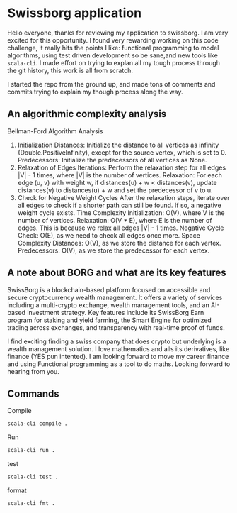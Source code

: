 # Swissborg application

Hello everyone, thanks for reviewing my application to swissborg. I am very excited for this opportunity.
I found very rewarding working on this code challenge, it really hits the points I like: functional programming to model algorithms, using test driven development so be sane,and new tools like `scala-cli`.
I made effort on trying to explan all my tough process through the git history, this work is all from scratch.

I started the repo from the ground up, and made tons of comments and commits trying to explain my though process along the way.

## An algorithmic complexity analysis

Bellman-Ford Algorithm Analysis

1. Initialization
Distances: Initialize the distance to all vertices as infinity (Double.PositiveInfinity), except for the source vertex, which is set to 0.
Predecessors: Initialize the predecessors of all vertices as None.
2. Relaxation of Edges
Iterations: Perform the relaxation step for all edges |V| - 1 times, where |V| is the number of vertices.
Relaxation: For each edge (u, v) with weight w, if distances(u) + w < distances(v), update distances(v) to distances(u) + w and set the predecessor of v to u.
3. Check for Negative Weight Cycles
After the relaxation steps, iterate over all edges to check if a shorter path can still be found. If so, a negative weight cycle exists.
Time Complexity
Initialization: O(V), where V is the number of vertices.
Relaxation: O(V * E), where E is the number of edges. This is because we relax all edges |V| - 1 times.
Negative Cycle Check: O(E), as we need to check all edges once more.
Space Complexity
Distances: O(V), as we store the distance for each vertex.
Predecessors: O(V), as we store the predecessor for each vertex.

## A note about BORG and what are its key features

SwissBorg is a blockchain-based platform focused on accessible and secure cryptocurrency wealth management. It offers a variety of services including a multi-crypto exchange, wealth management tools, and an AI-based investment strategy. Key features include its SwissBorg Earn program for staking and yield farming, the Smart Engine for optimized trading across exchanges, and transparency with real-time proof of funds.

I find exciting finding a swiss company that does crypto but underlying is a wealth management solution. I love mathematics and alls its derivatives, like finance (YES pun intented). I am looking forward to move my career finance and using Functional programming as a tool to do maths. Looking forward to hearing from you.

## Commands

Compile

```bash
scala-cli compile .
```

Run

```bash
scala-cli run .
```

test

```bash
scala-cli test .
```

format

```bash
scala-cli fmt .
```
